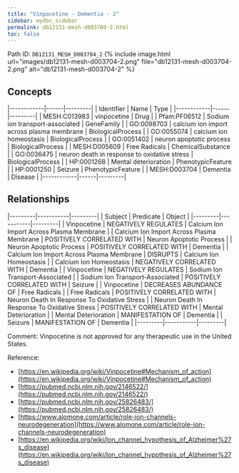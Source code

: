 ```yaml
---
title: "Vinpocetine - Dementia - 2"
sidebar: mydoc_sidebar
permalink: db12131-mesh-d003704-2.html
toc: false 
---
```



Path ID: `DB12131_MESH_D003704_2`
{% include image.html url="images/db12131-mesh-d003704-2.png" file="db12131-mesh-d003704-2.png" alt="db12131-mesh-d003704-2" %}

## Concepts

|------------|------|---------|
| Identifier | Name | Type    |
|------------|------|---------|
| MESH:C013983 | vinpocetine | Drug |
| Pfam:PF06512 | Sodium ion transport-associated | GeneFamily |
| GO:0098703 | calcium ion import across plasma membrane | BiologicalProcess |
| GO:0055074 | calcium ion homeostasis | BiologicalProcess |
| GO:0051402 | neuron apoptotic process | BiologicalProcess |
| MESH:D005609 | Free Radicals | ChemicalSubstance |
| GO:0036475 | neuron death in response to oxidative stress | BiologicalProcess |
| HP:0001268 | Mental deterioration | PhenotypicFeature |
| HP:0001250 | Seizure | PhenotypicFeature |
| MESH:D003704 | Dementia | Disease |
|------------|------|---------|

## Relationships

|---------|-----------|---------|
| Subject | Predicate | Object  |
|---------|-----------|---------|
| Vinpocetine | NEGATIVELY REGULATES | Calcium Ion Import Across Plasma Membrane |
| Calcium Ion Import Across Plasma Membrane | POSITIVELY CORRELATED WITH | Neuron Apoptotic Process |
| Neuron Apoptotic Process | POSITIVELY CORRELATED WITH | Dementia |
| Calcium Ion Import Across Plasma Membrane | DISRUPTS | Calcium Ion Homeostasis |
| Calcium Ion Homeostasis | NEGATIVELY CORRELATED WITH | Dementia |
| Vinpocetine | NEGATIVELY REGULATES | Sodium Ion Transport-Associated |
| Sodium Ion Transport-Associated | POSITIVELY CORRELATED WITH | Seizure |
| Vinpocetine | DECREASES ABUNDANCE OF | Free Radicals |
| Free Radicals | POSITIVELY CORRELATED WITH | Neuron Death In Response To Oxidative Stress |
| Neuron Death In Response To Oxidative Stress | POSITIVELY CORRELATED WITH | Mental Deterioration |
| Mental Deterioration | MANIFESTATION OF | Dementia |
| Seizure | MANIFESTATION OF | Dementia |
|---------|-----------|---------|

Comment: Vinpocetine is not approved for any therapeutic use in the United States.

Reference: 
  - [https://en.wikipedia.org/wiki/Vinpocetine#Mechanism_of_action](https://en.wikipedia.org/wiki/Vinpocetine#Mechanism_of_action)
  - [https://pubmed.ncbi.nlm.nih.gov/2146522/](https://pubmed.ncbi.nlm.nih.gov/2146522/)
  - [https://pubmed.ncbi.nlm.nih.gov/25826483/](https://pubmed.ncbi.nlm.nih.gov/25826483/)
  - [https://www.alomone.com/article/role-ion-channels-neurodegeneration](https://www.alomone.com/article/role-ion-channels-neurodegeneration)
  - [https://en.wikipedia.org/wiki/Ion_channel_hypothesis_of_Alzheimer%27s_disease](https://en.wikipedia.org/wiki/Ion_channel_hypothesis_of_Alzheimer%27s_disease)
